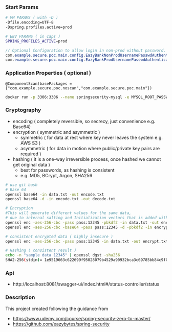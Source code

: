 ### Start Params

``` bash
# VM PARAMS ( with -D )
-Dfile.encoding=UTF-8
-Dspring.profiles.active=prod

# ENV PARAMS ( in caps )
SPRING_PROFILES_ACTIVE=prod

```

```java
// Optional Configuration to allow login in non-prod without password.
com.example.secure.poc.main.config.EazyBankNonProdUsernamePasswdAuthenticationProvider
com.example.secure.poc.main.config.EazyBankProdUsernamePasswdAuthenticationProvider

```

### Application Properties ( optional )
```chatinput
@ComponentScan(basePackages = {"com.example.secure.poc.noscan","com.example.secure.poc.main"}) 

```

``` bash
docker run -p 3306:3306 --name springsecurity-mysql -e MYSQL_ROOT_PASSWORD=root -e MYSQL_DATABASE=eazybank -d mysql
```

### Cryptography
- encoding ( completely reversible, so secrecy, just convenience e.g. Base64)
- encryption ( symmetric and asymmetric )
  - symmetric ( for data at rest where key never leaves the system e.g. AWS S3 )
  - asymmetric ( for data in motion where public/private key pairs are required )
- hashing ( it is a one-way irreversible process, once hashed we cannot get original data )
  - best for passwords, as hashing is consistent
  - e.g. MD5, BCrypt, Argon, SHA256

```bash
# use git bash
# Base 64
openssl base64 -in data.txt -out encode.txt
openssl base64 -d -in encode.txt -out decode.txt

# Encryption
#This will generate different values for the same data, 
# due to internal salting and Initialization vectors that is added with the encrypted data
openssl enc -aes-256-cbc -pass pass:12345 -pbkdf2 -in data.txt -out encrypt.txt -base64
openssl enc -aes-256-cbc -base64 -pass pass:12345 -d -pbkdf2 -in encrypt.txt -out decrypt.txt

# consistent encrypted data ( highly insecure ) 
openssl enc -aes-256-cbc -pass pass:12345 -in data.txt -out encrypt.txt -base64 -iv 00000000000000000000000000000000 -nosalt

# Hashing ( consistent result )
echo -n "sample data 12345" | openssl dgst -sha256
SHA2-256(stdin)= 1e9519663c622699f95028079b4529a90932bca3c69785bb84c9f030a8bec44d

```

### Api
- http://localhost:8081/swagger-ui/index.html#/status-controller/status


### Description
This project created following the guidance from 
- https://www.udemy.com/course/spring-security-zero-to-master/ 
- https://github.com/eazybytes/spring-security
